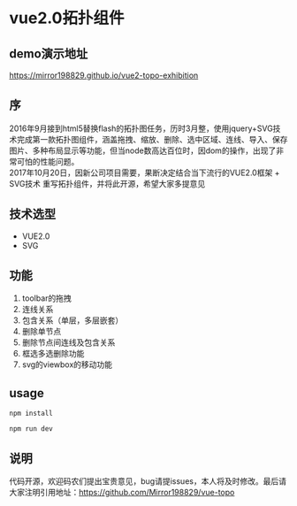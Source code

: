 # vue2.0拓扑组件
## demo演示地址
https://mirror198829.github.io/vue2-topo-exhibition
## 序
2016年9月接到html5替换flash的拓扑图任务，历时3月整，使用jquery+SVG技术完成第一款拓扑图组件，涵盖拖拽、缩放、删除、选中区域、连线、导入、保存图片、多种布局显示等功能，但当node数高达百位时，因dom的操作，出现了非常可怕的性能问题。<br/>
2017年10月20日，因新公司项目需要，果断决定结合当下流行的VUE2.0框架 + SVG技术 重写拓扑组件，并将此开源，希望大家多提意见
## 技术选型
* VUE2.0
* SVG
## 功能
1. toolbar的拖拽
2. 连线关系
3. 包含关系（单层，多层嵌套）
4. 删除单节点
5. 删除节点间连线及包含关系
6. 框选多选删除功能
7. svg的viewbox的移动功能
## usage
```
npm install
```
```
npm run dev
```
## 说明
代码开源，欢迎码农们提出宝贵意见，bug请提issues，本人将及时修改。最后请大家注明引用地址：https://github.com/Mirror198829/vue-topo
